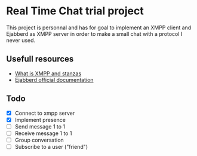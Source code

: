 # Real Time Chat trial project

This project is personnal and has for goal to implement an XMPP client and Ejabberd as XMPP server in order to make a small chat with a protocol I never used.

## Usefull resources
- [What is XMPP and stanzas](https://www.blikoontech.com/xmpp/xmpp-a-soft-friendly-introduction)
- [Ejabberd official documentation](https://docs.ejabberd.im/)

## Todo
- [x] Connect to xmpp server
- [x] Implement presence
- [ ] Send message 1 to 1
- [ ] Receive message 1 to 1
- [ ] Group conversation
- [ ] Subscribe to a user ("friend")